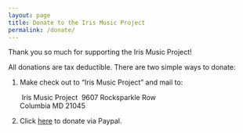 ```yaml
---
layout: page
title: Donate to the Iris Music Project
permalink: /donate/
---
```


Thank you so much for supporting the Iris Music Project!

All donations are tax deductible.  There are two simple ways to donate:

1. Make check out to “Iris Music Project” and mail to:  

   ​		Iris Music Project 
   ​		9607 Rocksparkle Row  
   ​		Columbia MD 21045

2. Click [here](https://www.paypal.com/cgi-bin/webscr?cmd=_s-xclick&hosted_button_id=J5D5F8NWDLK6W&source=url) to donate via Paypal.
